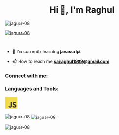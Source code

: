 <h1 align="center">Hi 👋, I'm Raghul</h1>
<p align="left"> <img src="https://komarev.com/ghpvc/?username=jaguar-08&label=Profile%20views&color=0e75b6&style=flat" alt="jaguar-08" /> </p>

<p align="left"> <a href="https://github.com/ryo-ma/github-profile-trophy"><img src="https://github-profile-trophy.vercel.app/?username=jaguar-08" alt="jaguar-08" /></a> </p>

<p align="left"> <a href="https://twitter.com/" target="blank"><img src="https://img.shields.io/twitter/follow/?logo=twitter&style=for-the-badge" alt="" /></a> </p>

- 🌱 I’m currently learning **javascript**

- 📫 How to reach me **sairaghul1999@gmail.com**

<h3 align="left">Connect with me:</h3>
<p align="left">
</p>

<h3 align="left">Languages and Tools:</h3>
<p align="left"> <a href="https://developer.mozilla.org/en-US/docs/Web/JavaScript" target="_blank" rel="noreferrer"> <img src="https://raw.githubusercontent.com/devicons/devicon/master/icons/javascript/javascript-original.svg" alt="javascript" width="40" height="40"/> </a> </p>

<p><img align="left" src="https://github-readme-stats.vercel.app/api/top-langs?username=jaguar-08&show_icons=true&locale=en&layout=compact" alt="jaguar-08" /></p>

<p>&nbsp;<img align="center" src="https://github-readme-stats.vercel.app/api?username=jaguar-08&show_icons=true&locale=en" alt="jaguar-08" /></p>

<p><img align="center" src="https://github-readme-streak-stats.herokuapp.com/?user=jaguar-08&" alt="jaguar-08" /></p>
